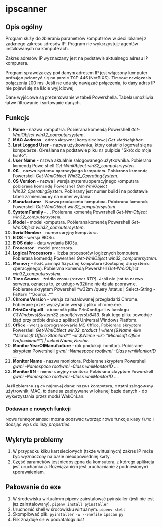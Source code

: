 # ipscanner

## Opis ogólny
Program służy do zbierania parametrów komputerów w sieci lokalnej z zadanego zakresu adresów IP. Program nie wykorzystuje agentów instalowanych na komputerach.

Zakres adresów IP wyznaczany jest na podstawie aktualnego adresu IP komputera.

Program sprawdza czy pod danym adresem IP jest włączony komputer próbując połaczyć się na porcie TCP 445 (NetBIOS). Timeout nawiązania połączenia 200 ms. Jeśli nie uda się nawiązać połączenia, to dany adres IP nie pojawi się na liście wyjściowej.

Dane wyjściowe są prezentowanie w tabeli Powershella. Tabela umożliwia łatwe filtrowanie i sortowanie danych.

## Funkcje
1. **Name** - nazwa komputera. Pobierana komendą Powershell *Get-WmiObject win32_computersystem*.
1. **MAC Address** - adres aktywnej karty sieciowej *Get-NetNeighbor*.
1. **Last Logged User** - nazwa użytkownika, który ostatnio logował się na komputerze. Określana na podstawie pliku na pulpicie "Skrót do moje konto".
1. **User Name** - nazwa aktualnie zalogowanego użytkownika. Pobierana komendą Powershell *Get-WmiObject win32_computersystem*.
1. **OS** - nazwa systemu operacyjnego komputera. Pobierana komendą Powershell *Get-WmiObject Win32_OperatingSystem*.
1. **OS Version** - nazwa i wersja systemu operacyjnego komputera pobierana komendą Powershell *Get-WmiObject Win32_OperatingSystem*. Pobierany jest numer build i na podstawie tabeli zamienianu=y na numer wydania.
1. **Manufacturer** - Nazwa producenta komputera. Pobierana komendą Powershell *Get-WmiObject win32_computersystem*.
1. **System Family** - ... Pobierana komendą Powershell *Get-WmiObject win32_computersystem*.
1. **Model** - model komputera. Pobierana komendą Powershell *Get-WmiObject win32_computersystem*.
1. **SerialNumber** - numer seryjny komputera.
1. **BIOS** - wersja BIOSu.
1. **BIOS date** - data wydania BIOSu.
2. **Processor** - model procesora.
3. **Logical Processors** - liczba procesorów logicznych komputera. Pobierana komendą Powershell *Get-WmiObject win32_computersystem*.
4. **Memory** - ilość pamięci fizycznej komputera (dostepnej dla systemu operacyjnego). Pobierana komendą Powershell *Get-WmiObject win32_computersystem*.
5. **Time Source** - źródło czasu (serwer NTP). Jeśli nie jest to nazwa serwera, oznacza to, że usługo w32time nie działa poprawnie. Pobierane skryptem Powershell *w32tm /query /status | Select-String -Pattern "^Source:.\*"
6. **Chrome Version** - wersja zainstalowanej przegladarki Chrome. Pobierane przez wyczytanie wersji z pliku chrome.exe. 
7. **PrintConfig.dll** - obecność pliku PrinConfig.dll w katalogu *C:\Windows\System32\spool\drivers\x64\3*. Brak tego pliku powoduje błąd przy próbie druku z aplikacji Universal Windows Platform.
8. **Office** - wersja oprogramowania MS Office. Pobierane skryptem Powershell *Get-WmiObject win32_product | where{$_.Name -like "Microsoft Office Standard\*" -or $_.Name -like "Microsoft Office Professional\*"} | select Name,Version*.
9. **Monitor YearOfManufacture** - rok produkcji monitora. Pobierane skryptem Powershell *gwmi -Namespace root\\wmi -Class wmiMonitorID ...*.
10. **Monitor Name** - nazwa moniotora. Pobierane skryptem Powershell *gwmi -Namespace root\\wmi -Class wmiMonitorID ...*.
11. **Monitor SN** - numer seryjny monitora. Pobierane skryptem Powershell *gwmi -Namespace root\\wmi -Class wmiMonitorID ...*.

Jeśli zbierane są co najmniej dane: nazwa komputera, ostatni zalogowany użytkownik, MAC, to dane sa zapisywane w lokalnej bazie danych - do wykorzystania przez moduł WakOnLan.
### Dodawanie nowych funkcji
Nowe funkcjonalności można dodawać tworząc nowe funkcje klasy *Func* i dodając wpis do listy *properties*.

## Wykryte problemy
1. W przypadku kilku kart sieciowych (także wirtualnych) zakres IP może być wyznaczony na bazie nieodpowiedniej karty.
2. Część parametrów jest niedostępna dla komputera, z którego aplikacja jest uruchamiana. Rozwiązaniem jest uruchamianie z podniesionymi uporawnieniami.

## Pakowanie do exe
1. W środowisku wirtualnym pipenv zainstalować pyinstaller (jesli nie jest juz zainstalowany).
`pipenv install pyinstaller`
1. Uruchomić shell w środowisku wirtualnym.
`pipenv shell`
1. Skompilować plik.
`pyinstaller -w --onefile ipscan.py`
1. Plik znajduje sie w podkatalogu *dist*
